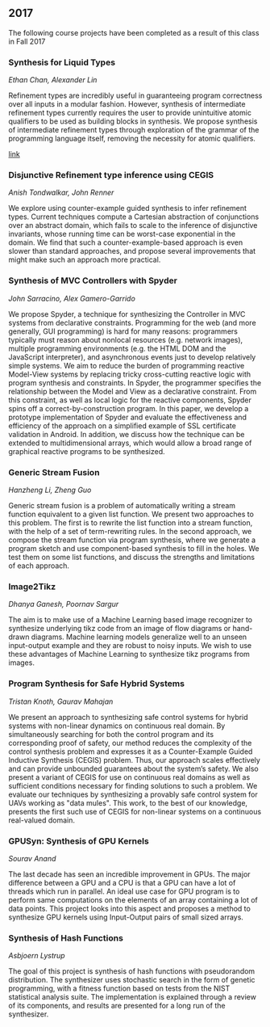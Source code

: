## 2017

The following course projects have been completed as a result of this class in Fall 2017

### Synthesis for Liquid Types
*Ethan Chan, Alexander Lin*

Refinement types are incredibly useful in guaranteeing program correctness over all inputs in a modular fashion. However, synthesis of intermediate refinement types currently requires the user to provide unintuitive atomic qualifiers to be used as building blocks in synthesis. We propose synthesis of intermediate refinement types through exploration of the grammar of the programming language itself, removing the necessity for atomic qualifiers.

[link](https://drive.google.com/file/d/1wqgMJUBDLKWbC24udmETf9cMNQGKfAAH/view?usp=sharing)

### Disjunctive Refinement type inference using CEGIS
*Anish Tondwalkar, John Renner*

We explore using counter-example guided synthesis to infer refinement types. Current techniques compute a Cartesian
abstraction of conjunctions over an abstract domain, which fails to scale to the inference of disjunctive invariants, whose running time can be worst-case exponential in the domain. We find that such a counter-example-based approach is even slower than standard approaches, and propose several improvements that might make such an approach more practical.

### Synthesis of MVC Controllers with Spyder
*John Sarracino, Alex Gamero-Garrido*

We propose Spyder, a technique for synthesizing the Controller in MVC systems from declarative constraints. Programming for the web (and more generally, GUI programming) is hard for many reasons: programmers typically must reason about nonlocal resources (e.g. network images), multiple programming environments (e.g. the HTML DOM and the JavaScript interpreter), and asynchronous events just to develop relatively simple systems. We aim to reduce the burden of programming reactive Model-View systems by replacing tricky cross-cutting reactive logic with program synthesis and constraints. In Spyder, the programmer specifies the relationship between the Model and View as a declarative constraint. From this constraint, as well as local logic for the reactive components, Spyder spins off a correct-by-construction program. In this paper, we develop a prototype implementation of Spyder and evaluate the effectiveness and efficiency of the approach on a simplified example of SSL certificate validation in Android. In addition, we discuss how the technique can be extended to multidimensional arrays, which would allow a broad range of graphical reactive programs to be synthesized.

### Generic Stream Fusion
*Hanzheng Li, Zheng Guo*

Generic stream fusion is a problem of automatically writing a stream function equivalent to a given list function.
We present two approaches to this problem. The first is to rewrite the list function into a stream function, with the help of a set of term-rewriting rules. In the second approach, we compose the stream function via program synthesis, where we generate a program sketch and use component-based synthesis to fill in the holes. We test them on some list functions, and discuss the strengths and limitations of each approach.

### Image2Tikz
*Dhanya Ganesh, Poornav Sargur*

The aim is to make use of a Machine Learning based image recognizer to synthesize underlying tikz code from an image of flow diagrams or hand-drawn diagrams. Machine learning models generalize well to an unseen input-output example and they are robust to noisy inputs. We wish to use these advantages of Machine Learning to synthesize tikz programs from images.

### Program Synthesis for Safe Hybrid Systems
*Tristan Knoth, Gaurav Mahajan*

We present an approach to synthesizing safe control systems for hybrid systems with non-linear dynamics on continuous real domain. By simultaneously searching for both the control program and its corresponding proof of safety, our method reduces the complexity of the control synthesis problem and expresses it as a Counter-Example Guided Inductive
Synthesis (CEGIS) problem. Thus, our approach scales effectively and can provide unbounded guarantees about the system’s safety. We also present a variant of CEGIS for use on continuous real domains as well as sufficient conditions necessary for finding solutions to such a problem. We evaluate our techniques by synthesizing a provably safe control system for UAVs working as "data mules". This work, to the best of our knowledge, presents the first such use of CEGIS for non-linear systems on a continuous real-valued domain.

### GPUSyn: Synthesis of GPU Kernels
*Sourav Anand*

The last decade has seen an incredible improvement in GPUs. The major difference between a GPU and a CPU is that a
GPU can have a lot of threads which run in parallel. An ideal use case for GPU program is to perform same computations
on the elements of an array containing a lot of data points. This project looks into this aspect and proposes a method to synthesize GPU kernels using Input-Output pairs of small sized arrays.

### Synthesis of Hash Functions
*Asbjoern Lystrup*

The goal of this project is synthesis of hash functions with pseudorandom distribution. The synthesizer uses stochastic search in the form of genetic programming, with a fitness function based on tests from the NIST statistical analysis suite. The implementation is explained through a review of its components, and results are presented for
a long run of the synthesizer.
